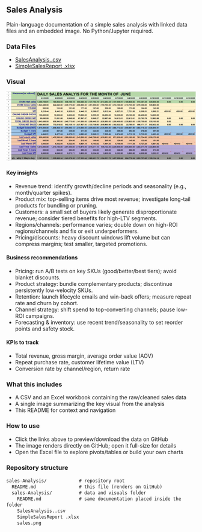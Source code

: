 ## Sales Analysis

Plain-language documentation of a simple sales analysis with linked data files and an embedded image. No Python/Jupyter required.

### Data Files
- [SalesAnalysis..csv](./sales-Analysis/SalesAnalysis..csv)
- [SimpleSalesReport .xlsx](./sales-Analysis/SimpleSalesReport%20.xlsx)


### Visual
![Sales overview](./sales-Analysis/sales.png)

#### Key insights
- Revenue trend: identify growth/decline periods and seasonality (e.g., month/quarter spikes).
- Product mix: top-selling items drive most revenue; investigate long-tail products for bundling or pruning.
- Customers: a small set of buyers likely generate disproportionate revenue; consider tiered benefits for high-LTV segments.
- Regions/channels: performance varies; double down on high-ROI regions/channels and fix or exit underperformers.
- Pricing/discounts: heavy discount windows lift volume but can compress margins; test smaller, targeted promotions.

#### Business recommendations
- Pricing: run A/B tests on key SKUs (good/better/best tiers); avoid blanket discounts.
- Product strategy: bundle complementary products; discontinue persistently low-velocity SKUs.
- Retention: launch lifecycle emails and win-back offers; measure repeat rate and churn by cohort.
- Channel strategy: shift spend to top-converting channels; pause low-ROI campaigns.
- Forecasting & inventory: use recent trend/seasonality to set reorder points and safety stock.

#### KPIs to track
- Total revenue, gross margin, average order value (AOV)
- Repeat purchase rate, customer lifetime value (LTV)
- Conversion rate by channel/region, return rate

### What this includes
- A CSV and an Excel workbook containing the raw/cleaned sales data
- A single image summarizing the key visual from the analysis
- This README for context and navigation

### How to use
- Click the links above to preview/download the data on GitHub
- The image renders directly on GitHub; open it full-size for details
- Open the Excel file to explore pivots/tables or build your own charts

### Repository structure
```text
sales-Analysis/            # repository root
  README.md                # this file (renders on GitHub)
  sales-Analysis/          # data and visuals folder
    README.md              # same documentation placed inside the folder
    SalesAnalysis..csv
    SimpleSalesReport .xlsx
    sales.png
```


